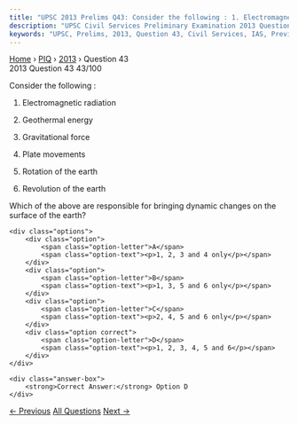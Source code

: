 ```yaml
---
title: "UPSC 2013 Prelims Q43: Consider the following : 1. Electromagnetic radiation 2. Geo..."
description: "UPSC Civil Services Preliminary Examination 2013 Question 43 with options and answer"
keywords: "UPSC, Prelims, 2013, Question 43, Civil Services, IAS, Previous Year Questions"
---
```


<nav class="breadcrumb">
    <a href="../../">Home</a>
    <span>›</span>
    <a href="../">PIQ</a>
    <span>›</span>
    <a href="./">2013</a>
    <span>›</span>
    <span>Question 43</span>
</nav>

<div class="question-header">
    <div class="question-meta">
        <span class="year-badge">2013</span>
        <span class="question-number">Question 43</span>
        <span class="progress">43/100</span>
    </div>
    <div class="progress-bar">
        <div class="progress-fill" style="width: 43.0%"></div>
    </div>
</div>

<div class="question-content">
    <div class="question-text">
        <p>Consider the following :</p>
<ol>
<li>
<p>Electromagnetic radiation</p>
</li>
<li>
<p>Geothermal energy</p>
</li>
<li>
<p>Gravitational force</p>
</li>
<li>
<p>Plate movements</p>
</li>
<li>
<p>Rotation of the earth</p>
</li>
<li>
<p>Revolution of the earth</p>
</li>
</ol>
<p>Which of the above are responsible for bringing dynamic changes on the surface of the earth?</p>
    </div>
    
    <div class="options">
        <div class="option">
            <span class="option-letter">A</span>
            <span class="option-text"><p>1, 2, 3 and 4 only</p></span>
        </div>
        <div class="option">
            <span class="option-letter">B</span>
            <span class="option-text"><p>1, 3, 5 and 6 only</p></span>
        </div>
        <div class="option">
            <span class="option-letter">C</span>
            <span class="option-text"><p>2, 4, 5 and 6 only</p></span>
        </div>
        <div class="option correct">
            <span class="option-letter">D</span>
            <span class="option-text"><p>1, 2, 3, 4, 5 and 6</p></span>
        </div>
    </div>

    <div class="answer-box">
        <strong>Correct Answer:</strong> Option D
    </div>
</div>

<div class="question-nav">
    <a href="../q042-consider-the-following-pairs-1-nokrek-biosphere-re/" class="nav-btn prev">← Previous</a>
    <a href="../" class="nav-btn center">All Questions</a>
    <a href="../q044-which-of-the-following-bodies-does-notdo-not-find/" class="nav-btn next">Next →</a>
</div>
